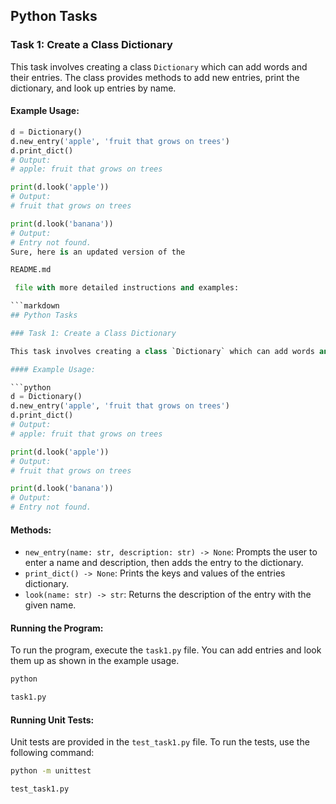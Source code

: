 ## Python Tasks

### Task 1: Create a Class Dictionary

This task involves creating a class `Dictionary` which can add words and their entries. The class provides methods to add new entries, print the dictionary, and look up entries by name.

#### Example Usage:

```python
d = Dictionary()
d.new_entry('apple', 'fruit that grows on trees')
d.print_dict()
# Output:
# apple: fruit that grows on trees

print(d.look('apple'))
# Output:
# fruit that grows on trees

print(d.look('banana'))
# Output:
# Entry not found.
Sure, here is an updated version of the 

README.md

 file with more detailed instructions and examples:

```markdown
## Python Tasks

### Task 1: Create a Class Dictionary

This task involves creating a class `Dictionary` which can add words and their entries. The class provides methods to add new entries, print the dictionary, and look up entries by name.

#### Example Usage:

```python
d = Dictionary()
d.new_entry('apple', 'fruit that grows on trees')
d.print_dict()
# Output:
# apple: fruit that grows on trees

print(d.look('apple'))
# Output:
# fruit that grows on trees

print(d.look('banana'))
# Output:
# Entry not found.
```

#### Methods:

- `new_entry(name: str, description: str) -> None`: Prompts the user to enter a name and description, then adds the entry to the dictionary.
- `print_dict() -> None`: Prints the keys and values of the entries dictionary.
- `look(name: str) -> str`: Returns the description of the entry with the given name.

#### Running the Program:

To run the program, execute the `task1.py` file. You can add entries and look them up as shown in the example usage.

```sh
python 

task1.py


```

#### Running Unit Tests:

Unit tests are provided in the `test_task1.py` file. To run the tests, use the following command:

```sh
python -m unittest 

test_task1.py


```
